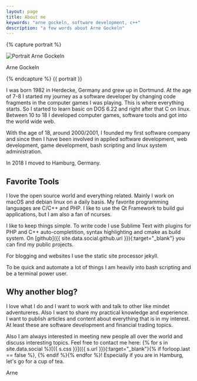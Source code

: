```yaml
---
layout: page
title: About me
keywords: "arne gockeln, software development, c++"
description: "a few words about Arne Gockeln"
---
```

{% capture portrait %}
<div class="wp-caption alignright">
    <img src="{{ site.url }}/assets/images/arne_gockeln_portrait.jpg" alt="Portrait Arne Gockeln"/>
    <p class="wp-caption-text">Arne Gockeln</p>
</div>
{% endcapture %}
{{ portrait }}

I was born 1982 in Herdecke, Germany and grew up in Dortmund. At the age of 7-8 I started my journey as a software developer by changing code fragments in the computer games I was playing. This is where everything starts. So I started to learn basic on DOS 6.22 and right after that C on linux. Between 10 to 18 I developed computer games, software tools and got into the world wide web.  

With the age of 18, around 2000/2001, I founded my first software company and since then I have been involved in applied software development, web development, game development, bash scripting and linux system administration.

In 2018 I moved to Hamburg, Germany.

## Favorite Tools

I love the open source world and everything related. Mainly I work on macOS and debian linux on a daily basis. My favorite programming languages are C/C++ and PHP. I like to use the Qt Framework to build gui applications, but I am also a fan of ncurses.

I like to keep things simple. To write code I use Sublime Text with plugins for PHP and C++ auto-completition, syntax highlighting and cmake as build system. On [github]({{ site.data.social.github.url }}){:target="_blank"} you can find my public projects. 

For blogging and websites I use the static site processor jekyll. 

To be quick and automate a lot of things I am heavily into bash scripting and be a terminal power user.


## Why another blog?

I love what I do and I want to work with and talk to other like mindet adventureres. Also I want to share my practical knowledge and experience. I want to publish articles and content about everything that is in my interest. At least these are software  development and financial trading topics.

Also I am always interested in meeting new people all over the world and discuss interesting topics. Feel free to contact me here: 
{% for s in site.data.social %}[{{ s.css }}]({{ s.url }}){:target="_blank"}{% if forloop.last == false %}, {% endif %}{% endfor %}! Especially if you are in Hamburg, let's go for a cup of tea.

Arne